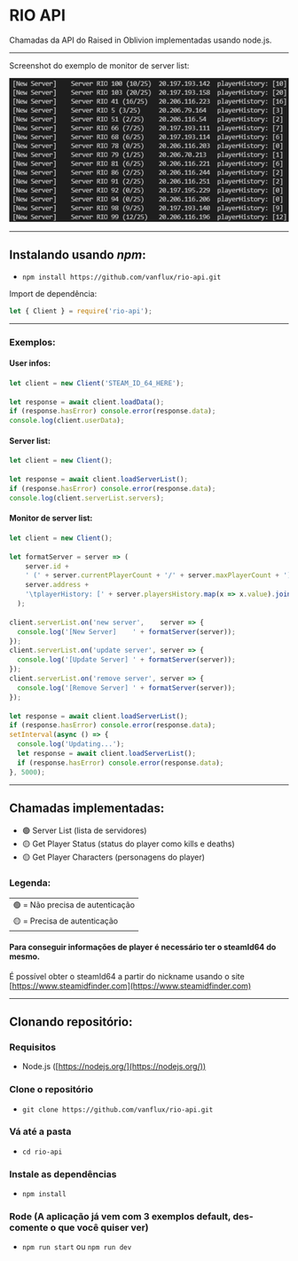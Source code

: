 # RIO API

Chamadas da API do Raised in Oblivion implementadas usando node.js.

---

Screenshot do exemplo de monitor de server list:

![](screenshot.png)

---

## Instalando usando *npm*:

- ``npm install https://github.com/vanflux/rio-api.git``

Import de dependência:
```javascript
let { Client } = require('rio-api');
```

---

### **Exemplos**:

#### User infos:

```javascript
let client = new Client('STEAM_ID_64_HERE');

let response = await client.loadData();
if (response.hasError) console.error(response.data);
console.log(client.userData);
```

#### Server list:

```javascript
let client = new Client();

let response = await client.loadServerList();
if (response.hasError) console.error(response.data);
console.log(client.serverList.servers);
```

#### Monitor de server list:

```javascript
let client = new Client();

let formatServer = server => (
    server.id + 
    ' (' + server.currentPlayerCount + '/' + server.maxPlayerCount + ')\t' + 
    server.address + 
    '\tplayerHistory: [' + server.playersHistory.map(x => x.value).join(',') + ']'
  );
  
client.serverList.on('new server',    server => {
  console.log('[New Server]    ' + formatServer(server));
});
client.serverList.on('update server', server => {
  console.log('[Update Server] ' + formatServer(server));
});
client.serverList.on('remove server', server => {
  console.log('[Remove Server] ' + formatServer(server));
});

let response = await client.loadServerList();
if (response.hasError) console.error(response.data);
setInterval(async () => {
  console.log('Updating...');
  let response = await client.loadServerList();
  if (response.hasError) console.error(response.data);
}, 5000);
```

---

## Chamadas implementadas:
  - 🟢 Server List (lista de servidores)
  - 🟡 Get Player Status (status do player como kills e deaths)
  - 🟡 Get Player Characters (personagens do player)

### Legenda:
| |
|-|
| 🟢 = Não precisa de autenticação |
| 🟡 = Precisa de autenticação |

#### Para conseguir informações de player é necessário ter o steamId64 do mesmo.

É possível obter o steamId64 a partir do nickname usando o site [https://www.steamidfinder.com](https://www.steamidfinder.com)

---

## Clonando repositório:

### Requisitos
- Node.js ([https://nodejs.org/](https://nodejs.org/))

### Clone o repositório
- ``git clone https://github.com/vanflux/rio-api.git``

### Vá até a pasta

- ``cd rio-api``

### Instale as dependências

- ``npm install``

### Rode (A aplicação já vem com 3 exemplos default, des-comente o que você quiser ver)

- ``npm run start`` ou ``npm run dev``
